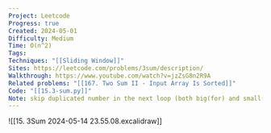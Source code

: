 ```yaml
---
Project: Leetcode
Progress: true
Created: 2024-05-01
Difficulty: Medium 
Time: O(n^2)
Tags: 
Techniques: "[[Sliding Window]]"
Sites: https://leetcode.com/problems/3sum/description/
Walkthrough: https://www.youtube.com/watch?v=jzZsG8n2R9A
Related problems: "[[167. Two Sum II - Input Array Is Sorted]]"
Code: "[[15.3-sum.py]]"
Note: skip duplicated number in the next loop (both big(for) and small(while) loop)
---
```


![[15. 3Sum 2024-05-14 23.55.08.excalidraw]]